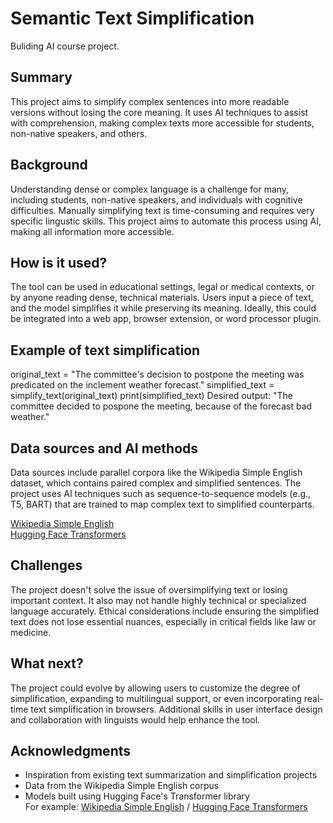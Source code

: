 <!-- This is the markdown template for the final project of the Building AI course, 
created by Reaktor Innovations and University of Helsinki. 
Copy the template, paste it to your GitHub README and edit! -->

# Semantic Text Simplification

Buliding AI course project.

## Summary

This project aims to simplify complex sentences into more readable versions without losing the core meaning. It uses AI techniques to assist with comprehension, making complex texts more accessible for students, non-native speakers, and others.

## Background

Understanding dense or complex language is a challenge for many, including students, non-native speakers, and individuals with cognitive difficulties. Manually simplifying text is time-consuming and requires very specific lingustic skills. This project aims to automate this process using AI, making all information more accessible.

## How is it used?

The tool can be used in educational settings, legal or medical contexts, or by anyone reading dense, technical materials. Users input a piece of text, and the model simplifies it while preserving its meaning. Ideally, this could be integrated into a web app, browser extension, or word processor plugin.

## Example of text simplification
original_text = "The committee's decision to postpone the meeting was predicated on the inclement weather forecast."
simplified_text = simplify_text(original_text)
print(simplified_text)
Desired output: "The committee decided to pospone the meeting, because of the forecast bad weather."

## Data sources and AI methods

Data sources include parallel corpora like the Wikipedia Simple English dataset, which contains paired complex and simplified sentences. The project uses AI techniques such as sequence-to-sequence models (e.g., T5, BART) that are trained to map complex text to simplified counterparts.

[Wikipedia Simple English](https://simple.wikipedia.org/wiki/Main_Page)  
[Hugging Face Transformers](https://huggingface.co/transformers/)

## Challenges

The project doesn't solve the issue of oversimplifying text or losing important context. It also may not handle highly technical or specialized language accurately. Ethical considerations include ensuring the simplified text does not lose essential nuances, especially in critical fields like law or medicine.

## What next?

The project could evolve by allowing users to customize the degree of simplification, expanding to multilingual support, or even incorporating real-time text simplification in browsers. Additional skills in user interface design and collaboration with linguists would help enhance the tool.

## Acknowledgments

* Inspiration from existing text summarization and simplification projects
* Data from the Wikipedia Simple English corpus
* Models built using Hugging Face's Transformer library
  <br>For example: [Wikipedia Simple English](https://simple.wikipedia.org/wiki/Main_Page) / [Hugging Face Transformers](https://huggingface.co/transformers)
